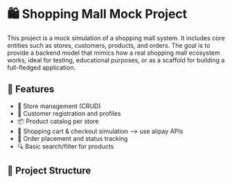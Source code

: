 # 🛍️ Shopping Mall Mock Project

This project is a mock simulation of a shopping mall system. It includes core entities such as stores, customers, products, and orders. The goal is to provide a backend model that mimics how a real shopping mall ecosystem works, ideal for testing, educational purposes, or as a scaffold for building a full-fledged application.

## 🚀 Features

- 🏪 Store management (CRUD)
- 👥 Customer registration and profiles
- 📦 Product catalog per store
- 🛒 Shopping cart & checkout simulation --> use alipay APIs
- 📄 Order placement and status tracking
- 🔍 Basic search/filter for products

## 📁 Project Structure

